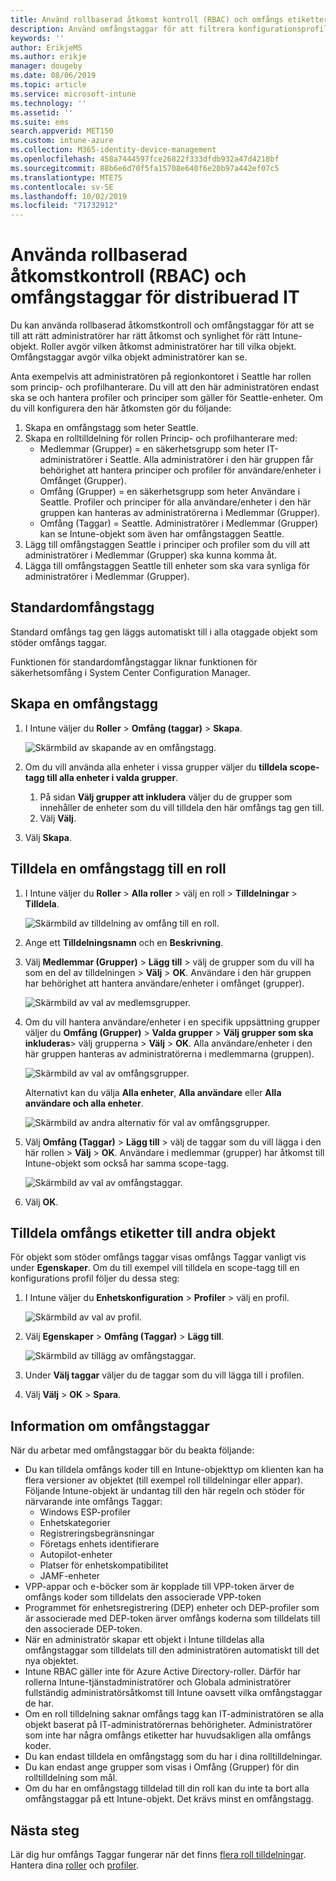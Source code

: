 ```yaml
---
title: Använd rollbaserad åtkomst kontroll (RBAC) och omfångs etiketter för distribuerat den i Intune | Microsoft Docs
description: Använd omfångstaggar för att filtrera konfigurationsprofiler för specifika roller.
keywords: ''
author: ErikjeMS
ms.author: erikje
manager: dougeby
ms.date: 08/06/2019
ms.topic: article
ms.service: microsoft-intune
ms.technology: ''
ms.assetid: ''
ms.suite: ems
search.appverid: MET150
ms.custom: intune-azure
ms.collection: M365-identity-device-management
ms.openlocfilehash: 458a7444597fce26822f333dfdb932a47d4218bf
ms.sourcegitcommit: 88b6e6d70f5fa15708e640f6e20b97a442ef07c5
ms.translationtype: MTE75
ms.contentlocale: sv-SE
ms.lasthandoff: 10/02/2019
ms.locfileid: "71732912"
---
```

# <a name="use-role-based-access-control-rbac-and-scope-tags-for-distributed-it"></a>Använda rollbaserad åtkomstkontroll (RBAC) och omfångstaggar för distribuerad IT

Du kan använda rollbaserad åtkomstkontroll och omfångstaggar för att se till att rätt administratörer har rätt åtkomst och synlighet för rätt Intune-objekt. Roller avgör vilken åtkomst administratörer har till vilka objekt. Omfångstaggar avgör vilka objekt administratörer kan se.

Anta exempelvis att administratören på regionkontoret i Seattle har rollen som princip- och profilhanterare. Du vill att den här administratören endast ska se och hantera profiler och principer som gäller för Seattle-enheter. Om du vill konfigurera den här åtkomsten gör du följande:

1. Skapa en omfångstagg som heter Seattle.
2. Skapa en rolltilldelning för rollen Princip- och profilhanterare med: 
    - Medlemmar (Grupper) = en säkerhetsgrupp som heter IT-administratörer i Seattle. Alla administratörer i den här gruppen får behörighet att hantera principer och profiler för användare/enheter i Omfånget (Grupper).
    - Omfång (Grupper) = en säkerhetsgrupp som heter Användare i Seattle. Profiler och principer för alla användare/enheter i den här gruppen kan hanteras av administratörerna i Medlemmar (Grupper). 
    - Omfång (Taggar) = Seattle. Administratörer i Medlemmar (Grupper) kan se Intune-objekt som även har omfångstaggen Seattle.
3. Lägg till omfångstaggen Seattle i principer och profiler som du vill att administratörer i Medlemmar (Grupper) ska kunna komma åt.
4. Lägga till omfångstaggen Seattle till enheter som ska vara synliga för administratörer i Medlemmar (Grupper). 

## <a name="default-scope-tag"></a>Standardomfångstagg
Standard omfångs tag gen läggs automatiskt till i alla otaggade objekt som stöder omfångs taggar.

Funktionen för standardomfångstaggar liknar funktionen för säkerhetsomfång i System Center Configuration Manager. 

## <a name="to-create-a-scope-tag"></a>Skapa en omfångstagg

1. I Intune väljer du **Roller** > **Omfång (taggar)**  > **Skapa**.

    ![Skärmbild av skapande av en omfångstagg.](./media/scope-tags/create-scope-tag.png)

3. Om du vill använda alla enheter i vissa grupper väljer du **tilldela scope-tagg till alla enheter i valda grupper**.
    1. På sidan **Välj grupper att inkludera** väljer du de grupper som innehåller de enheter som du vill tilldela den här omfångs tag gen till.
    2. Välj **Välj**.
4. Välj **Skapa**.

## <a name="to-assign-a-scope-tag-to-a-role"></a>Tilldela en omfångstagg till en roll

1. I Intune väljer du **Roller** > **Alla roller** > välj en roll > **Tilldelningar** > **Tilldela**.

    ![Skärmbild av tilldelning av omfång till en roll.](./media/scope-tags/assign-scope-to-role.png)

2. Ange ett **Tilldelningsnamn** och en **Beskrivning**.
3. Välj **Medlemmar (Grupper)**  > **Lägg till** > välj de grupper som du vill ha som en del av tilldelningen > **Välj** > **OK**. Användare i den här gruppen har behörighet att hantera användare/enheter i omfånget (grupper).

    ![Skärmbild av val av medlemsgrupper.](./media/scope-tags/select-member-groups.png)

4. Om du vill hantera användare/enheter i en specifik uppsättning grupper väljer du **Omfång (Grupper)**  > **Valda grupper** > **Välj grupper som ska inkluderas**> välj grupperna > **Välj** > **OK**. Alla användare/enheter i den här gruppen hanteras av administratörerna i medlemmarna (gruppen).

    ![Skärmbild av val av omfångsgrupper.](./media/scope-tags/select-scope-groups.png)

    Alternativt kan du välja **Alla enheter**, **Alla användare** eller **Alla användare och alla enheter**.

    ![Skärmbild av andra alternativ för val av omfångsgrupper.](./media/scope-tags/scope-group-other-options.png)
    
5. Välj **Omfång (Taggar)**  > **Lägg till** > välj de taggar som du vill lägga i den här rollen > **Välj** > **OK**. Användare i medlemmar (grupper) har åtkomst till Intune-objekt som också har samma scope-tagg.

    ![Skärmbild av val av omfångstaggar.](./media/scope-tags/select-scope-tags.png)

6. Välj **OK**. 

## <a name="assign-scope-tags-to-other-objects"></a>Tilldela omfångs etiketter till andra objekt

För objekt som stöder omfångs taggar visas omfångs Taggar vanligt vis under **Egenskaper**. Om du till exempel vill tilldela en scope-tagg till en konfigurations profil följer du dessa steg:

1. I Intune väljer du **Enhetskonfiguration** > **Profiler** > välj en profil.

    ![Skärmbild av val av profil.](./media/scope-tags/choose-profile.png)

2. Välj **Egenskaper** > **Omfång (Taggar)**  > **Lägg till**.

    ![Skärmbild av tillägg av omfångstaggar.](./media/scope-tags/add-scope-tags.png)

3. Under **Välj taggar** väljer du de taggar som du vill lägga till i profilen.
4. Välj **Välj** > **OK** > **Spara**.


## <a name="scope-tag-details"></a>Information om omfångstaggar
När du arbetar med omfångstaggar bör du beakta följande: 

- Du kan tilldela omfångs koder till en Intune-objekttyp om klienten kan ha flera versioner av objektet (till exempel roll tilldelningar eller appar).
  Följande Intune-objekt är undantag till den här regeln och stöder för närvarande inte omfångs Taggar:
    - Windows ESP-profiler
    - Enhetskategorier
    - Registreringsbegränsningar
    - Företags enhets identifierare
    - Autopilot-enheter
    - Platser för enhetskompatibilitet
    - JAMF-enheter
- VPP-appar och e-böcker som är kopplade till VPP-token ärver de omfångs koder som tilldelats den associerade VPP-token
- Programmet för enhetsregistrering (DEP) enheter och DEP-profiler som är associerade med DEP-token ärver omfångs koderna som tilldelats till den associerade DEP-token.
- När en administratör skapar ett objekt i Intune tilldelas alla omfångstaggar som tilldelats till den administratören automatiskt till det nya objektet.
- Intune RBAC gäller inte för Azure Active Directory-roller. Därför har rollerna Intune-tjänstadministratörer och Globala administratörer fullständig administratörsåtkomst till Intune oavsett vilka omfångstaggar de har.
- Om en roll tilldelning saknar omfångs tagg kan IT-administratören se alla objekt baserat på IT-administratörernas behörigheter. Administratörer som inte har några omfångs etiketter har huvudsakligen alla omfångs koder.
- Du kan endast tilldela en omfångstagg som du har i dina rolltilldelningar.
- Du kan endast ange grupper som visas i Omfång (Grupper) för din rolltilldelning som mål.
- Om du har en omfångstagg tilldelad till din roll kan du inte ta bort alla omfångstaggar på ett Intune-objekt. Det krävs minst en omfångstagg.

## <a name="next-steps"></a>Nästa steg

Lär dig hur omfångs Taggar fungerar när det finns [flera roll tilldelningar](role-based-access-control.md#multiple-role-assignments).
Hantera dina [roller](role-based-access-control.md) och [profiler](../configuration/device-profile-assign.md).
